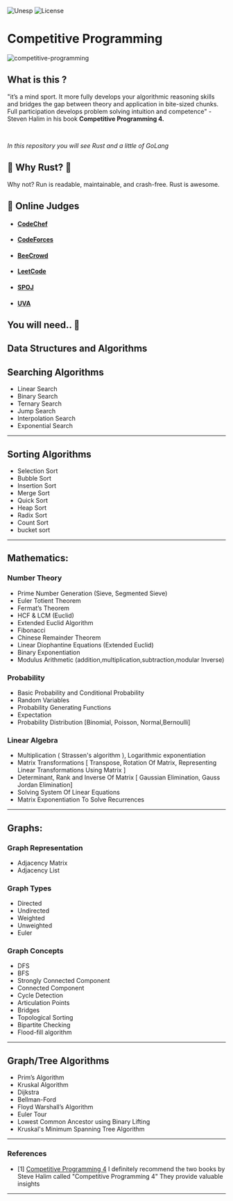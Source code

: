![Unesp](https://img.shields.io/badge/BCC-UNESP-Bauru.svg)
![License](https://img.shields.io/badge/Code%20License-MIT-blue.svg)
# Competitive Programming
![competitive-programming](https://socialify.git.ci/luisbernardinello/competitive-programming/image?description=1&font=Raleway&language=1&name=1&owner=1&pattern=Diagonal%20Stripes&theme=Light)
## What is this ?


"it’s a mind sport. It more fully develops your algorithmic reasoning skills and bridges the gap between theory and application in bite-sized chunks. Full participation develops problem solving intuition and competence" - Steven Halim in his book **Competitive Programming 4.**

<br>


_In this repository you will see Rust and a little of GoLang_



## :crab: Why Rust? :crab:

Why not? Run is readable, maintainable, and crash-free. Rust is awesome.

## :telescope: Online Judges 

- #### [CodeChef](https://www.codechef.com/)
- #### [CodeForces](https://codeforces.com/)
- #### [BeeCrowd](https://www.beecrowd.com/)
- #### [LeetCode](https://leetcode.com/)
- #### [SPOJ](https://www.spoj.com/)
- #### [UVA](https://onlinejudge.org/)


## You will need.. :checkered_flag:



## Data Structures and Algorithms


## Searching Algorithms

- Linear Search
- Binary Search
- Ternary Search
- Jump Search
- Interpolation Search
- Exponential Search

---

## Sorting Algorithms

- Selection Sort
- Bubble Sort
- Insertion Sort
- Merge Sort
- Quick Sort
- Heap Sort
- Radix Sort
- Count Sort
- bucket sort

---

## Mathematics:


### Number Theory

- Prime Number Generation (Sieve, Segmented Sieve)
- Euler Totient Theorem
- Fermat’s Theorem
- HCF & LCM (Euclid)
- Extended Euclid Algorithm
- Fibonacci
- Chinese Remainder Theorem
- Linear Diophantine Equations (Extended Euclid)
- Binary Exponentiation
- Modulus Arithmetic (addition,multiplication,subtraction,modular Inverse)

### Probability

- Basic Probability and Conditional Probability
- Random Variables
- Probability Generating Functions
- Expectation
- Probability Distribution [Binomial, Poisson, Normal,Bernoulli]

### Linear Algebra

- Multiplication ( Strassen's algorithm ), Logarithmic exponentiation
- Matrix Transformations [ Transpose, Rotation Of Matrix, Representing Linear Transformations Using Matrix ]
- Determinant, Rank and Inverse Of Matrix [ Gaussian Elimination, Gauss Jordan Elimination]
- Solving System Of Linear Equations
- Matrix Exponentiation To Solve Recurrences


---

## Graphs:


### Graph Representation

- Adjacency Matrix
- Adjacency List

### Graph Types

- Directed
- Undirected
- Weighted
- Unweighted
- Euler

### Graph Concepts

- DFS
- BFS
- Strongly Connected Component
- Connected Component
- Cycle Detection
- Articulation Points
- Bridges
- Topological Sorting
- Bipartite Checking
- Flood-fill algorithm

---

## Graph/Tree Algorithms

- Prim’s Algorithm
- Kruskal Algorithm
- Dijkstra
- Bellman-Ford
- Floyd Warshall’s Algorithm
- Euler Tour
- Lowest Common Ancestor using Binary Lifting
- Kruskal's Minimum Spanning Tree Algorithm

---


### References
- [1] [Competitive Programming 4](https://cpbook.net/) I definitely recommend the two books by Steve Halim called "Competitive Programming 4" They provide valuable insights

---

